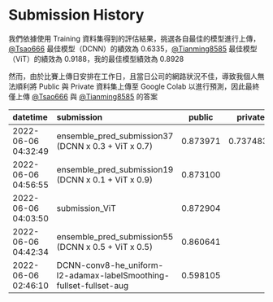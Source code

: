 # Submission History

我們依據使用 Training 資料集得到的評估結果，挑選各自最佳的模型進行上傳，[@Tsao666](https://github.com/Tsao666) 最佳模型（DCNN）的績效為 0.6335，[@Tianming8585](https://github.com/Tianming8585) 最佳模型（ViT）的績效為 0.9188，我的最佳模型績效為 0.8928

然而，由於比賽上傳日安排在工作日，且當日公司的網路狀況不佳，導致我個人無法順利將 Public 與 Private 資料集上傳至 Google Colab 以進行預測，因此最終僅上傳 [@Tsao666](https://github.com/Tsao666) 與 [@Tianming8585](https://github.com/Tianming8585) 的答案

| datetime            | submission                                                         | public   | private   |
| :------------------ | :----------------------------------------------------------------- | -------- | --------- |
| 2022-06-06 04:32:49 | ensemble_pred_submission37 (DCNN x 0.3 + ViT x 0.7)                | 0.873971 | 0.7374834 |
| 2022-06-06 04:56:55 | ensemble_pred_submission19 (DCNN x 0.1 + ViT x 0.9)                | 0.873100 |           |
| 2022-06-06 04:03:50 | submission_ViT                                                     | 0.872904 |           |
| 2022-06-06 04:42:34 | ensemble_pred_submission55 (DCNN x 0.5 + ViT x 0.5)                | 0.860641 |           |
| 2022-06-06 02:46:10 | DCNN-conv8-he_uniform-l2-adamax-labelSmoothing-fullset-fullset-aug | 0.598105 |           |
